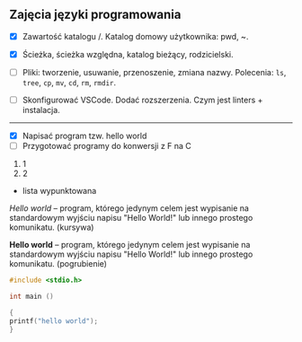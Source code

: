 ## Zajęcia języki programowania

* [X] Zawartość katalogu /. Katalog domowy użytkownika: pwd, ~. 

* [X] Ścieżka, ścieżka względna, katalog bieżący, rodzicielski.

* [ ] Pliki: tworzenie, usuwanie, przenoszenie, zmiana nazwy. Polecenia: `ls`, `tree`, `cp`, `mv`, `cd`, `rm`, `rmdir`.

* [ ] Skonfigurować VSCode. Dodać rozszerzenia. Czym jest linters + instalacja.

----------

* [X] Napisać program tzw. hello world
* [ ] Przygotować programy do konwersji z F na C
1. 1
1. 2
* lista wypunktowana

*Hello world* – program, którego jedynym celem jest wypisanie na standardowym wyjściu napisu "Hello World!" lub innego prostego komunikatu. (kursywa)

**Hello world** – program, którego jedynym celem jest wypisanie na standardowym wyjściu napisu "Hello World!" lub innego prostego komunikatu. (pogrubienie)

```c
#include <stdio.h>

int main ()

{
printf("hello world");
}
```
